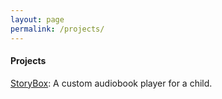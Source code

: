 ```yaml
---
layout: page
permalink: /projects/
---
```

#### Projects

[StoryBox](https://github.com/rileymccullagh/StoryBox): A custom audiobook player for a child.
